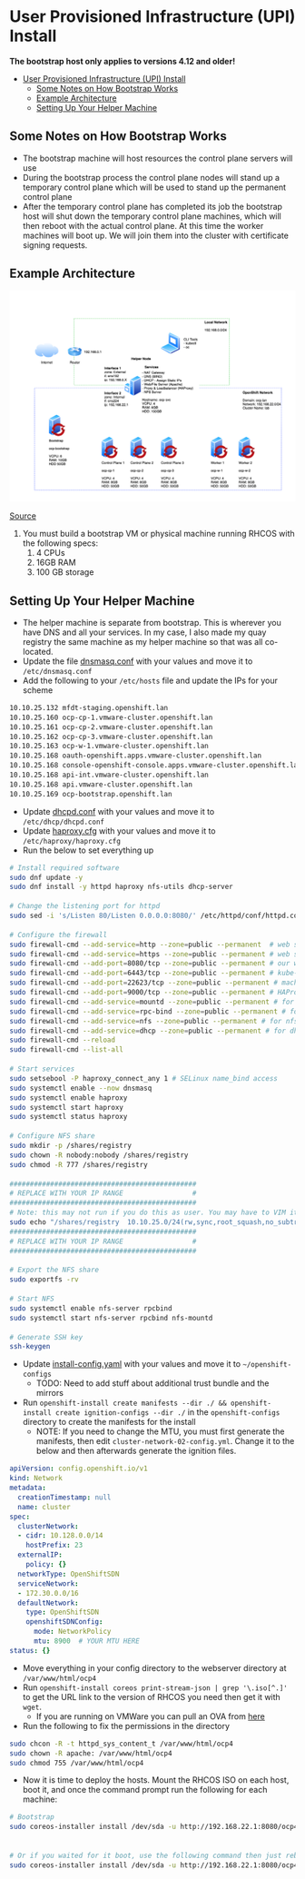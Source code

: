 # User Provisioned Infrastructure (UPI) Install

**The bootstrap host only applies to versions 4.12 and older!**

- [User Provisioned Infrastructure (UPI) Install](#user-provisioned-infrastructure-upi-install)
  - [Some Notes on How Bootstrap Works](#some-notes-on-how-bootstrap-works)
  - [Example Architecture](#example-architecture)
  - [Setting Up Your Helper Machine](#setting-up-your-helper-machine)

## Some Notes on How Bootstrap Works

- The bootstrap machine will host resources the control plane servers will use
- During the bootstrap process the control plane nodes will stand up a temporary control plane which will be used to stand up the permanent control plane
- After the temporary control plane has completed its job the bootstrap host will shut down the temporary control plane machines, which will then reboot with the actual control plane. At this time the worker machines will boot up. We will join them into the cluster with certificate signing requests.

## Example Architecture

![](images/2024-08-14-13-40-08.png)

[Source](https://github.com/ryanhay/ocp4-metal-install)

1. You must build a bootstrap VM or physical machine running RHCOS with the following specs:
   1. 4 CPUs
   2. 16GB RAM
   3. 100 GB storage

## Setting Up Your Helper Machine

- The helper machine is separate from bootstrap. This is wherever you have DNS and all your services. In my case, I also made my quay registry the same machine as my helper machine so that was all co-located.
- Update the file [dnsmasq.conf](./dnsmasq.conf) with your values and move it to `/etc/dnsmasq.conf`
- Add the following to your `/etc/hosts` file and update the IPs for your scheme

```bash
10.10.25.132 mfdt-staging.openshift.lan
10.10.25.160 ocp-cp-1.vmware-cluster.openshift.lan
10.10.25.161 ocp-cp-2.vmware-cluster.openshift.lan
10.10.25.162 ocp-cp-3.vmware-cluster.openshift.lan
10.10.25.163 ocp-w-1.vmware-cluster.openshift.lan
10.10.25.168 oauth-openshift.apps.vmware-cluster.openshift.lan
10.10.25.168 console-openshift-console.apps.vmware-cluster.openshift.lan
10.10.25.168 api-int.vmware-cluster.openshift.lan
10.10.25.168 api.vmware-cluster.openshift.lan
10.10.25.169 ocp-bootstrap.openshift.lan
```

- Update [dhcpd.conf](dhcpd.conf) with your values and move it to `/etc/dhcp/dhcpd.conf`
- Update [haproxy.cfg](./haproxy.cfg) with your values and move it to `/etc/haproxy/haproxy.cfg`
- Run the below to set everything up

```bash
# Install required software
sudo dnf update -y
sudo dnf install -y httpd haproxy nfs-utils dhcp-server

# Change the listening port for httpd
sudo sed -i 's/Listen 80/Listen 0.0.0.0:8080/' /etc/httpd/conf/httpd.conf

# Configure the firewall
sudo firewall-cmd --add-service=http --zone=public --permanent  # web services hosted on worker nodes
sudo firewall-cmd --add-service=https --zone=public --permanent # web services hosted on worker nodes
sudo firewall-cmd --add-port=8080/tcp --zone=public --permanent # our web server
sudo firewall-cmd --add-port=6443/tcp --zone=public --permanent # kube-api-server on control plane nodes
sudo firewall-cmd --add-port=22623/tcp --zone=public --permanent # machine-config server
sudo firewall-cmd --add-port=9000/tcp --zone=public --permanent # HAProxy stats
sudo firewall-cmd --add-service=mountd --zone=public --permanent # for nfs
sudo firewall-cmd --add-service=rpc-bind --zone=public --permanent # for nfs
sudo firewall-cmd --add-service=nfs --zone=public --permanent # for nfs
sudo firewall-cmd --add-service=dhcp --zone=public --permanent # for dhcp
sudo firewall-cmd --reload
sudo firewall-cmd --list-all

# Start services
sudo setsebool -P haproxy_connect_any 1 # SELinux name_bind access
sudo systemctl enable --now dnsmasq
sudo systemctl enable haproxy
sudo systemctl start haproxy
sudo systemctl status haproxy

# Configure NFS share
sudo mkdir -p /shares/registry
sudo chown -R nobody:nobody /shares/registry
sudo chmod -R 777 /shares/registry

##############################################
# REPLACE WITH YOUR IP RANGE                 #
##############################################
# Note: this may not run if you do this as user. You may have to VIM it.
sudo echo "/shares/registry  10.10.25.0/24(rw,sync,root_squash,no_subtree_check,no_wdelay)" > /etc/exports
##############################################
# REPLACE WITH YOUR IP RANGE                 #
##############################################

# Export the NFS share
sudo exportfs -rv

# Start NFS
sudo systemctl enable nfs-server rpcbind
sudo systemctl start nfs-server rpcbind nfs-mountd

# Generate SSH key
ssh-keygen
```

- Update [install-config.yaml](./install-config.yaml) with your values and move it to `~/openshift-configs`
  - TODO: Need to add stuff about additional trust bundle and the mirrors
- Run `openshift-install create manifests --dir ./ && openshift-install create ignition-configs --dir ./` in the `openshift-configs` directory to create the manifests for the install
  - NOTE: If you need to change the MTU, you must first generate the manifests, then edit `cluster-network-02-config.yml`. Change it to the below and then afterwards generate the ignition files.

```yaml
apiVersion: config.openshift.io/v1
kind: Network
metadata:
  creationTimestamp: null
  name: cluster
spec:
  clusterNetwork:
  - cidr: 10.128.0.0/14
    hostPrefix: 23
  externalIP:
    policy: {}
  networkType: OpenShiftSDN
  serviceNetwork:
  - 172.30.0.0/16
  defaultNetwork:
    type: OpenShiftSDN
    openshiftSDNConfig:
      mode: NetworkPolicy
      mtu: 8900  # YOUR MTU HERE
status: {}
```

- Move everything in your config directory to the webserver directory at `/var/www/html/ocp4`
- Run `openshift-install coreos print-stream-json | grep '\.iso[^.]'` to get the URL link to the version of RHCOS you need then get it with `wget`.
  - If you are running on VMWare you can pull an OVA from [here](https://mirror.openshift.com/pub/openshift-v4/x86_64/dependencies/rhcos/4.12/latest/)
- Run the following to fix the permissions in the directory

```bash
sudo chcon -R -t httpd_sys_content_t /var/www/html/ocp4
sudo chown -R apache: /var/www/html/ocp4
sudo chmod 755 /var/www/html/ocp4
```

- Now it is time to deploy the hosts. Mount the RHCOS ISO on each host, boot it, and once the command prompt run the following for each machine:

```bash
# Bootstrap
sudo coreos-installer install /dev/sda -u http://192.168.22.1:8080/ocp4/rhcos -I http://192.168.22.1:8080/ocp4/bootstrap.ign --insecure --insecure-ignition


# Or if you waited for it boot, use the following command then just reboot after it finishes and make sure you remove the attached .iso
sudo coreos-installer install /dev/sda -u http://192.168.22.1:8080/ocp4/rhcos -I http://192.168.22.1:8080/ocp4/master.ign --insecure --insecure-ignition
```